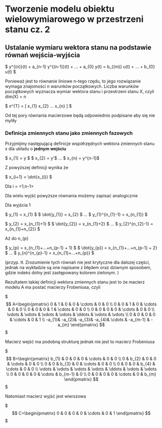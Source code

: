 # Tworzenie modelu obiektu wielowymiarowego w przestrzeni stanu cz. 2

## Ustalanie wymiaru wektora stanu na podstawie równań wejścia-wyjścia

$ y^{(n)}(t) + a_{n-1} y^{(n-1)}(t) + ... +   a_{0} y(t) = b_{(m)} u(t) + ... + b_{0} u(t) $

Ponieważ jest to równanie liniowe n-tego rzędu, to jego rozwiązanie wymaga znajomości
n warunków początkowych. Liczba warunków początkowych wyznacza wymiar wektora stanu
i przestrzeni stanu X, czyli dim(X) = n

$ x^{T} = [ x_{1} x_{2} ... x_{n} ] $

Od tej pory równania macierzowe będą odpowiednio podpisane aby się nie myliły

### Definicja zmiennych stanu jako zmiennych fazowych

Przyjmijmy następującą definicje współrzędnych wektora zmiennych stanu x
dla układu o __jednym wejściu__

$ x_{1} = y $
$ x_{2} = y'$
...
$ x_{n} = y^{n-1}$

Z powyższej definicji wynika że

$ x_{i+1} = \dot{x_{i}} $

Dla i = <1;n-1>

Dla wielu wyjść powyższe równania możemy zapisać analogicznie

Dla wyjścia 1

$ y_{1} = x_{1} $
$ \dot{y_{1}} = x_{2} $
...
$ y_{1}^{n_{1}-1} = x_{n_{1}} $

$ y_{2} = x_{n_{1}+1} $
$ \dot{y_{2}} = x_{n_{1}+2} $
...
$ y_{2}^{n_{2}-1} = x_{n_{1}+n_{2}} $

Aż do n_{p}

$ y_{p} = x_{n_{1}+...+n_{p-1} + 1} $
$ \dot{y_{p}} = x_{n_{1}+...+n_{p-1} + 2} $
...
$ y_{n}^{n_{p}-1} = x_{n_{1}+...+n_{p}} $

(przyp. tł. Zrozumienie tych równań nie jest krytyczne dla dalszej części,
jednak na wykładzie są one napisane z błędem oraz dziwnym sposobem, gdzie
indeks dolny jest zastępowany kolorem zielonym. )

Rezultatem takiej definicji wektora zmiennych stanu jest to że macierz modelu A
ma postać macierzy Frobeniusa, czyli

$$$
A=\begin{pmatrix}
  0    &   1    &   0    &   0    & \cdots &   0      &   0    \\
  0    &   0    &   1    &   0    & \cdots &   0      &   0    \\
  0    &   0    &   0    &   1    & \cdots &   0      &   0    \\
  0    &   0    &   0    &   0    & \cdots &   0      &   0    \\
\vdots & \vdots & \vdots & \vdots & \ddots & \vdots   & \vdots \\
  0    &   0    &   0    &   0    & \cdots &   0      &   1    \\
 -a_{1}&  -a_{2}&  -a_{3}&  -a_{4}& \cdots & -a_{m-1} & -a_{m}
\end{pmatrix}
$$$

Macierz wejść ma podobną strukturę jednak nie jest to macierz Frobeniusa

$$$
B=\begin{pmatrix}
  b_{1} &   0    &   0    &   0    & \cdots &   0      &   0    \\
  0     &  b_{2} &   0    &   0    & \cdots &   0      &   0    \\
  0     &   0    & b_{3}  &   0    & \cdots &   0      &   0    \\
  0     &   0    &   0    &  b_{4} & \cdots &   0      &   0    \\
\vdots  & \vdots & \vdots & \vdots & \ddots & \vdots   & \vdots \\
  0     &   0    &   0    &   0    & \cdots &  b_{m-1} &   0    \\
  0     &   0    &   0    &   0    & \cdots &   0      &   b_{m}
\end{pmatrix}
$$$

Natomiast macierz wyjść jest wierszowa

$$$
C=\begin{pmatrix}
  0    &   0    &   0    &   0    & \cdots &   0      &   1
\end{pmatrix}
$$$
